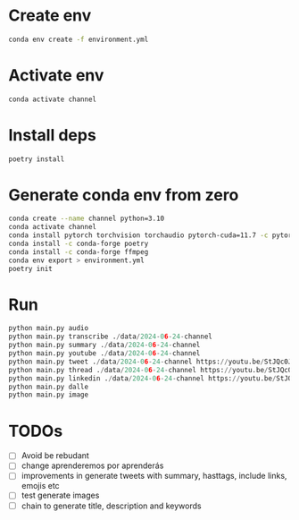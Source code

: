 # Create env

```sh
conda env create -f environment.yml
```

# Activate env

```sh
conda activate channel
```

# Install deps

```sh
poetry install
```

# Generate conda env from zero
```sh
conda create --name channel python=3.10
conda activate channel
conda install pytorch torchvision torchaudio pytorch-cuda=11.7 -c pytorch -c nvidia
conda install -c conda-forge poetry
conda install -c conda-forge ffmpeg
conda env export > environment.yml
poetry init

```

# Run
```py
python main.py audio
python main.py transcribe ./data/2024-06-24-channel
python main.py summary ./data/2024-06-24-channel
python main.py youtube ./data/2024-06-24-channel
python main.py tweet ./data/2024-06-24-channel https://youtu.be/StJQc0JnA6A "Angular Devs"
python main.py thread ./data/2024-06-24-channel https://youtu.be/StJQc0JnA6A "Angular Devs"
python main.py linkedin ./data/2024-06-24-channel https://youtu.be/StJQc0JnA6A "Angular Devs" "text" "video"
python main.py dalle
python main.py image
``` 

# TODOs

- [ ] Avoid be rebudant
- [ ] change aprenderemos por aprenderás
- [ ] improvements in generate tweets with summary, hasttags, include links, emojis etc
- [ ] test generate images
- [ ] chain to generate title, description and keywords